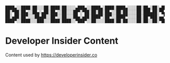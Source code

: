 ```
████▄░░████░██░░░██░████░██░░░░▄███▄░░████▄░████░████▄░░░░██░██▄░██░▄███▄░██░████▄░░████░████▄
██░▀██░██▄░░██▄░▄██░██▄░░██░░░██▀░▀██░██░██░██▄░░██░██░░░░██░███▄██░▀█▄▀▀░██░██░▀██░██▄░░██░██
██░▄██░██▀░░░██▄██░░██▀░░██░░░██▄░▄██░████▀░██▀░░████▀░░░░██░██▀███░▄▄▀█▄░██░██░▄██░██▀░░████▀
████▀░░████░░░███░░░████░████░░▀███▀░░██░░░░████░██░██░░░░██░██░░██░▀███▀░██░████▀░░████░██░██
```
# Developer Insider Content
Content used by https://developerinsider.co
